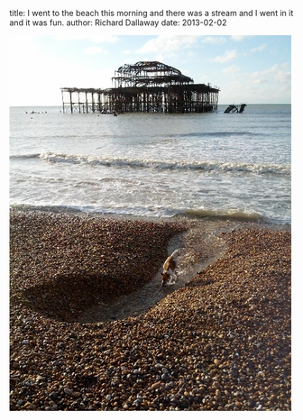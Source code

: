 
title: I went to the beach this morning and there was a stream and I went in it and it was fun.
author: Richard Dallaway
date: 2013-02-02

<div><a href="/media/IMG_20130202_090120.jpg"><img width="500" src="/media/IMG_20130202_090120.jpg.500.jpg" height="667"></img></a></div>


  
    